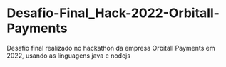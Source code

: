 # Desafio-Final_Hack-2022-Orbitall-Payments
Desafio final realizado no hackathon da empresa Orbitall Payments em 2022, usando as linguagens java e nodejs
